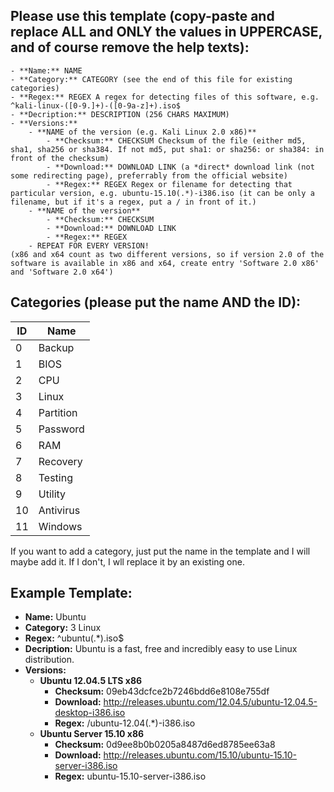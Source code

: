 ## Please use this template (copy-paste and replace ALL and ONLY the values in UPPERCASE, and of course remove the help texts):
```
- **Name:** NAME
- **Category:** CATEGORY (see the end of this file for existing categories)
- **Regex:** REGEX A regex for detecting files of this software, e.g. ^kali-linux-([0-9.]+)-([0-9a-z]+).iso$
- **Decription:** DESCRIPTION (256 CHARS MAXIMUM)
- **Versions:**
    - **NAME of the version (e.g. Kali Linux 2.0 x86)**
        - **Checksum:** CHECKSUM Checksum of the file (either md5, sha1, sha256 or sha384. If not md5, put sha1: or sha256: or sha384: in front of the checksum)
        - **Download:** DOWNLOAD LINK (a *direct* download link (not some redirecting page), preferrably from the official website)
        - **Regex:** REGEX Regex or filename for detecting that particular version, e.g. ubuntu-15.10(.*)-i386.iso (it can be only a filename, but if it's a regex, put a / in front of it.)
    - **NAME of the version**
        - **Checksum:** CHECKSUM
        - **Download:** DOWNLOAD LINK
        - **Regex:** REGEX
    - REPEAT FOR EVERY VERSION!
(x86 and x64 count as two different versions, so if version 2.0 of the software is available in x86 and x64, create entry 'Software 2.0 x86' and 'Software 2.0 x64')
```


## Categories (please put the name **AND** the ID):

ID | Name
---- | ----
0 | Backup
1 | BIOS
2 | CPU
3 | Linux
4 | Partition
5 | Password
6 | RAM
7 | Recovery
8 | Testing
9 | Utility
10 | Antivirus
11 | Windows
If you want to add a category, just put the name in the template and I will maybe add it. If I don't, I wll replace it by an existing one.


## Example Template:
- **Name:** Ubuntu
- **Category:** 3 Linux
- **Regex:** ^ubuntu(.*).iso$
- **Decription:** Ubuntu is a fast, free and incredibly easy to use Linux distribution.
- **Versions:**
    - **Ubuntu 12.04.5 LTS x86**
        - **Checksum:** 09eb43dcfce2b7246bdd6e8108e755df
        - **Download:** http://releases.ubuntu.com/12.04.5/ubuntu-12.04.5-desktop-i386.iso
        - **Regex:** /ubuntu-12.04(.\*)-i386.iso
    - **Ubuntu Server 15.10 x86**
        - **Checksum:** 0d9ee8b0b0205a8487d6ed8785ee63a8
        - **Download:** http://releases.ubuntu.com/15.10/ubuntu-15.10-server-i386.iso
        - **Regex:** ubuntu-15.10-server-i386.iso

